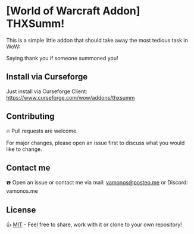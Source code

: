 # [World of Warcraft Addon] THXSumm!
This is a simple little addon that should take away the most tedious task in WoW: 

Saying thank you if someone summoned you!

## Install via Curseforge
Just install via Curseforge Client: https://www.curseforge.com/wow/addons/thxsumm

## Contributing
🔥 Pull requests are welcome. 

For major changes, please open an issue first to discuss what you would like to change.

## Contact me
☎️ Open an issue or contact me via mail: vamonos@posteo.me or Discord: vamonos.me

## License
👍 [MIT](https://choosealicense.com/licenses/mit/) - Feel free to share, work with it or clone to your own repository!
